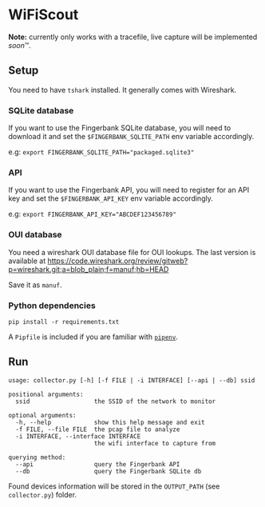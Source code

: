 # WiFiScout

**Note:** currently only works with a tracefile, live capture will be implemented *soon*™.

## Setup

You need to have `tshark` installed. It generally comes with Wireshark.

### SQLite database

If you want to use the Fingerbank SQLite database, you will need to download it
and set the `$FINGERBANK_SQLITE_PATH` env variable accordingly.

e.g: `export FINGERBANK_SQLITE_PATH="packaged.sqlite3"`

### API

If you want to use the Fingerbank API, you will need to register for an API key
and set the `$FINGERBANK_API_KEY` env variable accordingly.

e.g: `export FINGERBANK_API_KEY="ABCDEF123456789"`

### OUI database

You need a wireshark OUI database file for OUI lookups. The last version is available at https://code.wireshark.org/review/gitweb?p=wireshark.git;a=blob_plain;f=manuf;hb=HEAD

Save it as `manuf`.

### Python dependencies

```
pip install -r requirements.txt
```

A `Pipfile` is included if you are familiar with [`pipenv`](https://github.com/kennethreitz/pipenv).

## Run

```
usage: collector.py [-h] [-f FILE | -i INTERFACE] [--api | --db] ssid

positional arguments:
  ssid                  the SSID of the network to monitor

optional arguments:
  -h, --help            show this help message and exit
  -f FILE, --file FILE  the pcap file to analyze
  -i INTERFACE, --interface INTERFACE
                        the wifi interface to capture from

querying method:
  --api                 query the Fingerbank API
  --db                  query the Fingerbank SQLite db
```

Found devices information will be stored in the `OUTPUT_PATH` (see `collector.py`) folder.
